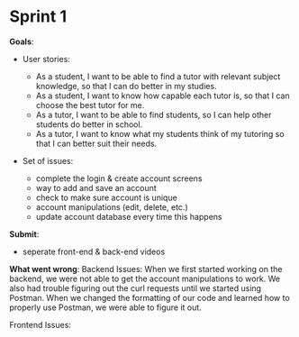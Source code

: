 # Sprint 1

**Goals**:
- User stories:
    - As a student, I want to be able to find a tutor with relevant subject knowledge, so that I can do better in my studies. 
    - As a student, I want to know how capable each tutor is, so that I can choose the best tutor for me.
    - As a tutor, I want to be able to find students, so I can help other students do better in school. 
    - As a tutor, I want to know what my students think of my tutoring so that I can better suit their needs.

- Set of issues:
    - complete the login & create account screens
    - way to add and save an account
    - check to make sure account is unique
    - account manipulations (edit, delete, etc.)
    - update account database every time this happens
    
**Submit**:
- seperate front-end & back-end videos
  
**What went wrong**:
Backend Issues: When we first started working on the backend, we were not able to get the account manipulations to work. We also had trouble figuring out the curl requests until we started using Postman. When we changed the formatting of our code and learned how to properly use Postman, we were able to figure it out. 

Frontend Issues: 
